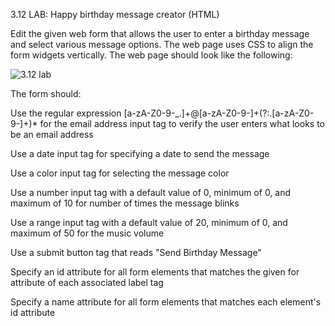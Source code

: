 3.12 LAB: Happy birthday message creator (HTML)

<p>Edit the given web form that allows the user to enter a birthday message and select various message options. The web page uses CSS to align the form widgets vertically. The web page should look like the following:</p>
<img src="https://static-resources.zybooks.com/static/zyLab/happy_birthday_message_creator.png" alt="3.12 lab">

The form should:

Use the regular expression [a-zA-Z0-9-_\.]+@[a-zA-Z0-9-]+(?:\.[a-zA-Z0-9-]+)* for the email address input tag to verify the user enters what looks to be an email address

Use a date input tag for specifying a date to send the message

Use a color input tag for selecting the message color

Use a number input tag with a default value of 0, minimum of 0, and maximum of 10 for number of times the message blinks

Use a range input tag with a default value of 20, minimum of 0, and maximum of 50 for the music volume

Use a submit button tag that reads "Send Birthday Message"

Specify an id attribute for all form elements that matches the given for attribute of each associated label tag

Specify a name attribute for all form elements that matches each element's id attribute


